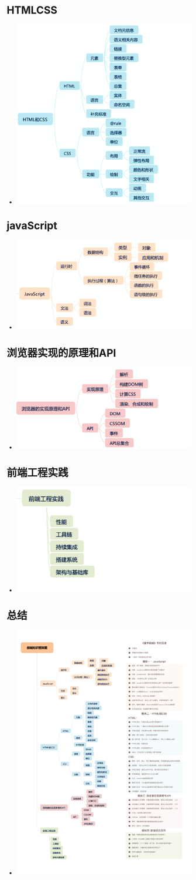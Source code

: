 
# HTMLCSS
* ![](https://raw.githubusercontent.com/1391020381/Web-Foundation/master/articles/%E9%87%8D%E5%AD%A6%E5%89%8D%E7%AB%AF/img/htmlCss.png)


# javaScript

* ![](https://raw.githubusercontent.com/1391020381/Web-Foundation/master/articles/%E9%87%8D%E5%AD%A6%E5%89%8D%E7%AB%AF/img/javaScript.png)



# 浏览器实现的原理和API
* ![](https://raw.githubusercontent.com/1391020381/Web-Foundation/master/articles/%E9%87%8D%E5%AD%A6%E5%89%8D%E7%AB%AF/img/%E6%B5%8F%E8%A7%88%E5%99%A8%E7%9A%84%E5%AE%9E%E7%8E%B0%E5%8E%9F%E7%90%86%E5%92%8C%20API%20.png)

# 前端工程实践
* ![](https://raw.githubusercontent.com/1391020381/Web-Foundation/master/articles/%E9%87%8D%E5%AD%A6%E5%89%8D%E7%AB%AF/img/%E5%89%8D%E7%AB%AF%E5%B7%A5%E7%A8%8B%E5%AE%9E%E8%B7%B5.jpg)

# 总结
* ![](https://raw.githubusercontent.com/1391020381/Web-Foundation/master/articles/%E9%87%8D%E5%AD%A6%E5%89%8D%E7%AB%AF/img/%E5%89%8D%E7%AB%AF%E7%9F%A5%E8%AF%86%E6%9E%B6%E6%9E%84%E5%9B%BE.jpg)